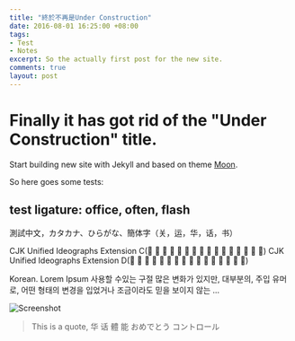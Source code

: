 ```yaml
---
title: "終於不再是Under Construction"
date: 2016-08-01 16:25:00 +08:00
tags:
- Test
- Notes
excerpt: So the actually first post for the new site.
comments: true
layout: post
---
```


# Finally it has got rid of the "Under Construction" title.

Start building new site with Jekyll and based on theme [Moon](https://github.com/TaylanTatli/Moon "Visit Moon on Github").

So here goes some tests:

## test ligature: office, often, flash

測試中文，カタカナ、ひらがな、簡体字（关，运，华，话，书）

CJK Unified Ideographs Extension C(𪜀	𪜁	𪜂	𪜃	𪜄	𪜅	𪜆	𪜇	𪜈	𪜉	𪜊	𪜋	𪜌	𪜍	𪜎	𪜏)
CJK Unified Ideographs Extension D(𫝀	𫝁	𫝂	𫝃	𫝄	𫝅	𫝆	𫝇	𫝈	𫝉	𫝊	𫝋	𫝌	𫝍	𫝎	𫝏)

Korean. Lorem Ipsum 사용할 수있는 구절 많은 변화가 있지만, 대부분의, 주입 유머로, 어떤 형태의 변경을 입었거나 조금이라도 믿을 보이지 않는 ...

![Screenshot](https://ooo.0o0.ooo/2016/08/01/579f0b2bdcc34.png)

> This is a quote, 华 话 體 能 おめでとう コントロール